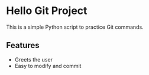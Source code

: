 # Hello Git Project

This is a simple Python script to practice Git commands.

## Features
- Greets the user
- Easy to modify and commit